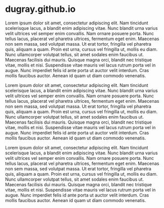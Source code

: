 # dugray.github.io

Lorem ipsum dolor sit amet, consectetur adipiscing elit. Nam tincidunt scelerisque lacus, a blandit enim adipiscing vitae. Nunc blandit urna varius velit ultrices vel semper enim convallis. Nam ornare posuere porta. Nunc tellus lacus, placerat vel pharetra ultrices, fermentum eget enim. Maecenas non sem massa, sed volutpat massa. Ut erat tortor, fringilla vel pharetra quis, aliquam a quam. Proin est urna, cursus vel fringilla ut, mollis eu diam. Nunc ullamcorper volutpat tellus, sit amet sodales enim faucibus ut. Maecenas facilisis dui mauris. Quisque magna orci, blandit nec tristique vitae, mollis et nisi. Suspendisse vitae mauris vel lacus rutrum porta vel in augue. Nunc imperdiet felis id ante porta ut auctor velit interdum. Cras mollis faucibus auctor. Aenean id quam ut diam commodo venenatis.

Lorem ipsum dolor sit amet, consectetur adipiscing elit. Nam tincidunt scelerisque lacus, a blandit enim adipiscing vitae. Nunc blandit urna varius velit ultrices vel semper enim convallis. Nam ornare posuere porta. Nunc tellus lacus, placerat vel pharetra ultrices, fermentum eget enim. Maecenas non sem massa, sed volutpat massa. Ut erat tortor, fringilla vel pharetra quis, aliquam a quam. Proin est urna, cursus vel fringilla ut, mollis eu diam. Nunc ullamcorper volutpat tellus, sit amet sodales enim faucibus ut. Maecenas facilisis dui mauris. Quisque magna orci, blandit nec tristique vitae, mollis et nisi. Suspendisse vitae mauris vel lacus rutrum porta vel in augue. Nunc imperdiet felis id ante porta ut auctor velit interdum. Cras mollis faucibus auctor. Aenean id quam ut diam commodo venenatis.

Lorem ipsum dolor sit amet, consectetur adipiscing elit. Nam tincidunt scelerisque lacus, a blandit enim adipiscing vitae. Nunc blandit urna varius velit ultrices vel semper enim convallis. Nam ornare posuere porta. Nunc tellus lacus, placerat vel pharetra ultrices, fermentum eget enim. Maecenas non sem massa, sed volutpat massa. Ut erat tortor, fringilla vel pharetra quis, aliquam a quam. Proin est urna, cursus vel fringilla ut, mollis eu diam. Nunc ullamcorper volutpat tellus, sit amet sodales enim faucibus ut. Maecenas facilisis dui mauris. Quisque magna orci, blandit nec tristique vitae, mollis et nisi. Suspendisse vitae mauris vel lacus rutrum porta vel in augue. Nunc imperdiet felis id ante porta ut auctor velit interdum. Cras mollis faucibus auctor. Aenean id quam ut diam commodo venenatis.